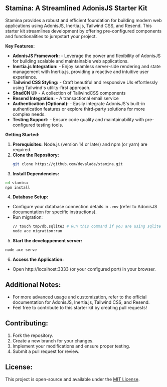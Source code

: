 ## Stamina: A Streamlined AdonisJS Starter Kit

Stamina provides a robust and efficient foundation for building modern web applications using AdonisJS, Inertia.js, Tailwind CSS, and Resend. This starter kit streamlines development by offering pre-configured components and functionalities to jumpstart your project.

**Key Features:**

- **AdonisJS Framework:** - Leverage the power and flexibility of AdonisJS for building scalable and maintainable web applications.
- **Inertia.js Integration:** - Enjoy seamless server-side rendering and state management with Inertia.js, providing a reactive and intuitive user experience.
- **Tailwind CSS Styling:** - Craft beautiful and responsive UIs effortlessly using Tailwind's utility-first approach.
- **ShadCN UI:** - A collection of TailwindCSS components
- **Resend Integration:** - A transactional email service
- **Authentication (Optional):** - Easily integrate AdonisJS's built-in authentication features or explore third-party solutions for more complex needs.
- **Testing Support:** - Ensure code quality and maintainability with pre-configured testing tools.

**Getting Started:**

1. **Prerequisites:** Node.js (version 14 or later) and npm (or yarn) are required.
2. **Clone the Repository:**
   ```bash
   git clone https://github.com/devalade/stamina.git
   ```
3. **Install Dependencies:**

```bash
cd stamina
npm install
```

4. **Database Setup:**

- Configure your database connection details in `.env` (refer to AdonisJS documentation for specific instructions).
- Run migration:
  ```bash
  // touch tmp/db.sqlite3 # Run this command if you are using sqlite driver
  node ace migration:run
  ```

5. **Start the developpement server:**

```bash
node ace serve
```

6. **Access the Application:**

- Open http://localhost:3333 (or your configured port) in your browser.

## Additional Notes:

- For more advanced usage and customization, refer to the official documentation for AdonisJS, Inertia.js, Tailwind CSS, and Resend.
- Feel free to contribute to this starter kit by creating pull requests!

## Contributing:

1. Fork the repository.
2. Create a new branch for your changes.
3. Implement your modifications and ensure proper testing.
4. Submit a pull request for review.

## License:

This project is open-source and available under the [MIT License](https://github.com/devalade/stamina/LICENSE).
